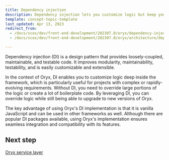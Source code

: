 ```yaml
---
title: Dependency injection
description: Dependency injection lets you customize logic but keep your project upgradable
template: concept-topic-template
last_updated: Apr 13, 2023
redirect_from:
  - /docs/scos/dev/front-end-development/202307.0/oryx/dependency-injection/dependency-injection.html
  - /docs/scos/dev/front-end-development/202307.0/oryx/architecture/dependency-injection/dependency-injection.html

---
```



Dependency injection (DI) is a design pattern that provides loosely-coupled, maintainable, and testable code. It improves modularity, maintainability, testability, and is easily customizable and extensible.

In the context of Oryx, DI enables you to customize logic deep inside the framework, which is particularly useful for projects with complex or rapidly-evolving requirements. Without DI, you need to override large portions of the logic or create a lot of boilerplate code. By leveraging DI, you can override logic while still being able to upgrade to new versions of Oryx.

The key advantage of using Oryx's DI implementation is that it is vanilla JavaScript and can be used in other frameworks as well. Although there are popular DI packages available, using Oryx's implementation ensures seamless integration and compatibility with its features.

## Next step

[Oryx service layer](/docs/dg/dev/frontend-development/{{page.version}}/oryx/architecture/dependency-injection/oryx-service-layer.html)
